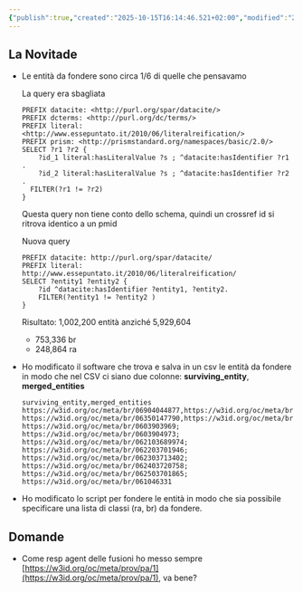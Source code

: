 ```yaml
---
{"publish":true,"created":"2025-10-15T16:14:46.521+02:00","modified":"2023-12-18T12:00:00.000+01:00","cssclasses":""}
---
```



## La Novitade

- Le entità da fondere sono circa 1/6  di quelle che pensavamo
    
    La query era sbagliata
    
    ```sparql
    PREFIX datacite: <http://purl.org/spar/datacite/>
    PREFIX dcterms: <http://purl.org/dc/terms/>
    PREFIX literal: <http://www.essepuntato.it/2010/06/literalreification/>
    PREFIX prism: <http://prismstandard.org/namespaces/basic/2.0/>
    SELECT ?r1 ?r2 {
        ?id_1 literal:hasLiteralValue ?s ; ^datacite:hasIdentifier ?r1 .
        ?id_2 literal:hasLiteralValue ?s ; ^datacite:hasIdentifier ?r2 .
      FILTER(?r1 != ?r2)
    }
    ```
    
    Questa query non tiene conto dello schema, quindi un crossref id si ritrova identico a un pmid
    
    Nuova query
    
    ```sparql
    PREFIX datacite: http://purl.org/spar/datacite/
    PREFIX literal: http://www.essepuntato.it/2010/06/literalreification/
    SELECT ?entity1 ?entity2 {
    	?id ^datacite:hasIdentifier ?entity1, ?entity2.
    	FILTER(?entity1 != ?entity2 )
    }
    ```
    
    Risultato: 1,002,200 entità anziché 5,929,604
    
    - 753,336 br
    - 248,864 ra
- Ho modificato il software che trova e salva in un csv le entità da fondere in modo che nel CSV ci siano due colonne: **surviving_entity**, **merged_entities**
    
    ```csv
    surviving_entity,merged_entities
    https://w3id.org/oc/meta/br/06904044877,https://w3id.org/oc/meta/br/061601850
    https://w3id.org/oc/meta/br/06350147790,https://w3id.org/oc/meta/br/0603903711; https://w3id.org/oc/meta/br/0603903969; https://w3id.org/oc/meta/br/0603904973; https://w3id.org/oc/meta/br/062103689974; https://w3id.org/oc/meta/br/062203701946; https://w3id.org/oc/meta/br/062303713402; https://w3id.org/oc/meta/br/062403720758; https://w3id.org/oc/meta/br/062503701865; https://w3id.org/oc/meta/br/061046331
    ```
    
- Ho modificato lo script per fondere le entità in modo che sia possibile specificare una lista di classi (ra, br) da fondere.

## Domande

- Come resp agent delle fusioni ho messo sempre [https://w3id.org/oc/meta/prov/pa/1](https://w3id.org/oc/meta/prov/pa/1), va bene?